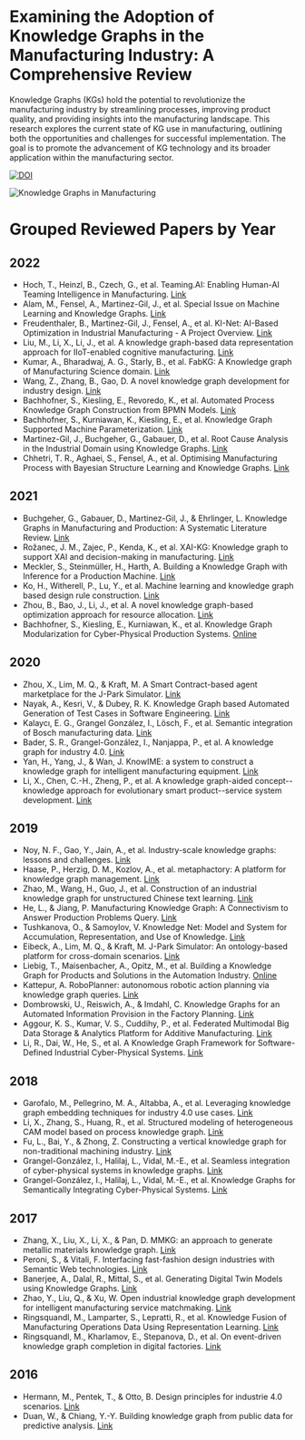 # Examining the Adoption of Knowledge Graphs in the Manufacturing Industry: A Comprehensive Review

Knowledge Graphs (KGs) hold the potential to revolutionize the manufacturing industry by streamlining processes, improving product quality, and providing insights into the manufacturing landscape. This research explores the current state of KG use in manufacturing, outlining both the opportunities and challenges for successful implementation. The goal is to promote the advancement of KG technology and its broader application within the manufacturing sector.

[![DOI](https://img.shields.io/badge/DOI-10.1007%2F978--3--031--46452--2_4-blue.svg)](https://doi.org/10.1007/978-3-031-46452-2_4)

![Knowledge Graphs in Manufacturing](attachment:image.png)


# Grouped Reviewed Papers by Year

## 2022
- Hoch, T., Heinzl, B., Czech, G., et al. Teaming.AI: Enabling Human-AI Teaming Intelligence in Manufacturing. [Link](https://ceur-ws.org/Vol-3214/WS5Paper6.pdf)
- Alam, M., Fensel, A., Martinez-Gil, J., et al. Special Issue on Machine Learning and Knowledge Graphs. [Link](https://doi.org/10.1016/j.future.2021.11.022)
- Freudenthaler, B., Martinez-Gil, J., Fensel, A., et al. KI-Net: AI-Based Optimization in Industrial Manufacturing - A Project Overview. [Link](https://doi.org/10.1007/978-3-031-25312-6_65)
- Liu, M., Li, X., Li, J., et al. A knowledge graph-based data representation approach for IIoT-enabled cognitive manufacturing. [Link](https://doi.org/10.1016/j.aei.2021.101515)
- Kumar, A., Bharadwaj, A. G., Starly, B., et al. FabKG: A Knowledge graph of Manufacturing Science domain. [Link](https://doi.org/10.48550/arXiv.2206.10318)
- Wang, Z., Zhang, B., Gao, D. A novel knowledge graph development for industry design. [Link](https://doi.org/10.1016/j.compind.2022.103647)
- Bachhofner, S., Kiesling, E., Revoredo, K., et al. Automated Process Knowledge Graph Construction from BPMN Models. [Link](https://doi.org/10.1007/978-3-031-12423-5_3)
- Bachhofner, S., Kurniawan, K., Kiesling, E., et al. Knowledge Graph Supported Machine Parameterization. [Link](https://doi.org/10.1007/978-3-031-21422-6_8)
- Martinez-Gil, J., Buchgeher, G., Gabauer, D., et al. Root Cause Analysis in the Industrial Domain using Knowledge Graphs. [Link](https://doi.org/10.1016/j.procs.2022.01.292)
- Chhetri, T. R., Aghaei, S., Fensel, A., et al. Optimising Manufacturing Process with Bayesian Structure Learning and Knowledge Graphs. [Link](https://doi.org/10.1007/978-3-031-25312-6_70)

## 2021
- Buchgeher, G., Gabauer, D., Martinez-Gil, J., & Ehrlinger, L. Knowledge Graphs in Manufacturing and Production: A Systematic Literature Review. [Link](https://doi.org/10.1109/ACCESS.2021.3070395)
- Rožanec, J. M., Zajec, P., Kenda, K., et al. XAI-KG: Knowledge graph to support XAI and decision-making in manufacturing. [Link](https://doi.org/10.1007/978-3-030-79022-6_14)
- Meckler, S., Steinmüller, H., Harth, A. Building a Knowledge Graph with Inference for a Production Machine. [Link](https://doi.org/10.1007/978-3-030-79463-7_20)
- Ko, H., Witherell, P., Lu, Y., et al. Machine learning and knowledge graph based design rule construction. [Link](https://doi.org/10.1016/j.addma.2020.101620)
- Zhou, B., Bao, J., Li, J., et al. A novel knowledge graph-based optimization approach for resource allocation. [Link](https://doi.org/10.1016/j.rcim.2021.102160)
- Bachhofner, S., Kiesling, E., Kurniawan, K., et al. Knowledge Graph Modularization for Cyber-Physical Production Systems. [Online](https://ceur-ws.org/Vol-2980/paper333.pdf)

## 2020
- Zhou, X., Lim, M. Q., & Kraft, M. A Smart Contract-based agent marketplace for the J-Park Simulator. [Link](https://doi.org/10.1016/j.compchemeng.2020.106896)
- Nayak, A., Kesri, V., & Dubey, R. K. Knowledge Graph based Automated Generation of Test Cases in Software Engineering. [Link](https://doi.org/10.1145/3371158.3371202)
- Kalaycı, E. G., Grangel González, I., Lösch, F., et al. Semantic integration of Bosch manufacturing data. [Link](https://doi.org/10.1007/978-3-030-62466-8_29)
- Bader, S. R., Grangel-González, I., Nanjappa, P., et al. A knowledge graph for industry 4.0. [Link](https://doi.org/10.1007/978-3-030-49461-2_27)
- Yan, H., Yang, J., & Wan, J. KnowIME: a system to construct a knowledge graph for intelligent manufacturing equipment. [Link](https://doi.org/10.1109/ACCESS.2020.2977136)
- Li, X., Chen, C.-H., Zheng, P., et al. A knowledge graph-aided concept--knowledge approach for evolutionary smart product--service system development. [Link](https://asmedigitalcollection.asme.org/mechanicaldesign/article-abstract/142/10/101403/1082189)

## 2019
- Noy, N. F., Gao, Y., Jain, A., et al. Industry-scale knowledge graphs: lessons and challenges. [Link](https://doi.org/10.1145/3331166)
- Haase, P., Herzig, D. M., Kozlov, A., et al. metaphactory: A platform for knowledge graph management. [Link](https://doi.org/10.3233/SW-190360)
- Zhao, M., Wang, H., Guo, J., et al. Construction of an industrial knowledge graph for unstructured Chinese text learning. [Link](https://www.mdpi.com/2076-3417/9/13/2720)
- He, L., & Jiang, P. Manufacturing Knowledge Graph: A Connectivism to Answer Production Problems Query. [Link](https://doi.org/10.1109/ACCESS.2019.2931361)
- Tushkanova, O., & Samoylov, V. Knowledge Net: Model and System for Accumulation, Representation, and Use of Knowledge. [Link](https://www.sciencedirect.com/science/article/pii/S2405896319313291)
- Eibeck, A., Lim, M. Q., & Kraft, M. J-Park Simulator: An ontology-based platform for cross-domain scenarios. [Link](https://doi.org/10.1016/j.compchemeng.2019.106586)
- Liebig, T., Maisenbacher, A., Opitz, M., et al. Building a Knowledge Graph for Products and Solutions in the Automation Industry. [Online](https://ceur-ws.org/Vol-2489/paper2.pdf)
- Kattepur, A. RoboPlanner: autonomous robotic action planning via knowledge graph queries. [Link](https://doi.org/10.1145/3297280.3297568)
- Dombrowski, U., Reiswich, A., & Imdahl, C. Knowledge Graphs for an Automated Information Provision in the Factory Planning. [Link](https://doi.org/10.1109/IEEM44572.2019.8978887)
- Aggour, K. S., Kumar, V. S., Cuddihy, P., et al. Federated Multimodal Big Data Storage & Analytics Platform for Additive Manufacturing. [Link](https://doi.org/10.1109/BigData47090.2019.9006495)
- Li, R., Dai, W., He, S., et al. A Knowledge Graph Framework for Software-Defined Industrial Cyber-Physical Systems. [Link](https://doi.org/10.1109/IECON.2019.8927285)

## 2018
- Garofalo, M., Pellegrino, M. A., Altabba, A., et al. Leveraging knowledge graph embedding techniques for industry 4.0 use cases. [Link](https://ebooks.iospress.nl/doi/10.3233/978-1-61499-888-4-10)
- Li, X., Zhang, S., Huang, R., et al. Structured modeling of heterogeneous CAM model based on process knowledge graph. [Link](https://link.springer.com/article/10.1007/s00170-018-1862-8)
- Fu, L., Bai, Y., & Zhong, Z. Constructing a vertical knowledge graph for non-traditional machining industry. [Link](https://doi.org/10.1109/ICNSC.2018.8361341)
- Grangel-González, I., Halilaj, L., Vidal, M.-E., et al. Seamless integration of cyber-physical systems in knowledge graphs. [Link](https://doi.org/10.1145/3167132.3167435)
- Grangel-González, I., Halilaj, L., Vidal, M.-E., et al. Knowledge Graphs for Semantically Integrating Cyber-Physical Systems. [Link](https://doi.org/10.1007/978-3-319-98809-2_12)

## 2017
- Zhang, X., Liu, X., Li, X., & Pan, D. MMKG: an approach to generate metallic materials knowledge graph. [Link](https://doi.org/10.1016/j.cpc.2016.07.005)
- Peroni, S., & Vitali, F. Interfacing fast-fashion design industries with Semantic Web technologies. [Link](https://doi.org/10.1016/j.websem.2017.06.001)
- Banerjee, A., Dalal, R., Mittal, S., et al. Generating Digital Twin Models using Knowledge Graphs. [Link](https://ebiquity.umbc.edu/get/a/publication/850.pdf)
- Zhao, Y., Liu, Q., & Xu, W. Open industrial knowledge graph development for intelligent manufacturing service matchmaking. [Link](https://ieeexplore.ieee.org/abstract/document/8328618/)
- Ringsquandl, M., Lamparter, S., Lepratti, R., et al. Knowledge Fusion of Manufacturing Operations Data Using Representation Learning. [Link](https://doi.org/10.1007/978-3-319-66926-7_35)
- Ringsquandl, M., Kharlamov, E., Stepanova, D., et al. On event-driven knowledge graph completion in digital factories. [Link](https://doi.org/10.1109/BigData.2017.8258105)

## 2016
- Hermann, M., Pentek, T., & Otto, B. Design principles for industrie 4.0 scenarios. [Link](https://doi.org/10.1109/HICSS.2016.488)
- Duan, W., & Chiang, Y.-Y. Building knowledge graph from public data for predictive analysis. [Link](https://doi.org/10.1145/3006386.3006388)


